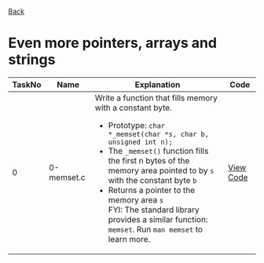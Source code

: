 <a href = "https://github.com/Gtindi/alx-low_level_programming">Back</a>
<h1> Even more pointers, arrays and strings </h1>

| TaskNo | Name | Explanation | Code |
|--------|--------|---------|--------|
| 0 | 0-memset.c | Write a function that fills memory with a constant byte.<ul><li> Prototype: `char *_memset(char *s, char b, unsigned int n);`</li><li> The `_memset()` function fills the first n bytes of the memory area pointed to by `s` with the constant byte `b`</li><li>Returns a pointer to the memory area `s`</li>FYI: The standard library provides a similar function: `memset`. Run `man memset` to learn more. | <a href = "https://github.com/Gtindi/alx-low_level_programming/blob/test/0x07-pointers_arrays_strings/0-memset.c"> View Code </a> |

